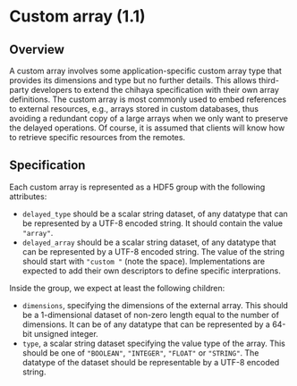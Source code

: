 

# Custom array (1.1)

## Overview

A custom array involves some application-specific custom array type that provides its dimensions and type but no further details.
This allows third-party developers to extend the chihaya specification with their own array definitions.
The custom array is most commonly used to embed references to external resources, e.g., arrays stored in custom databases,
thus avoiding a redundant copy of a large arrays when we only want to preserve the delayed operations.
Of course, it is assumed that clients will know how to retrieve specific resources from the remotes.

## Specification

Each custom array is represented as a HDF5 group with the following attributes:

- `delayed_type` should be a scalar string dataset, of any datatype that can be represented by a UTF-8 encoded string.
  It should contain the value `"array"`.
- `delayed_array` should be a scalar string dataset, of any datatype that can be represented by a UTF-8 encoded string.
  The value of the string should start with `"custom "` (note the space).
  Implementations are expected to add their own descriptors to define specific interprations.

Inside the group, we expect at least the following children:

- `dimensions`, specifying the dimensions of the external array.
  This should be a 1-dimensional dataset of non-zero length equal to the number of dimensions.
  It can be of any datatype that can be represented by a 64-bit unsigned integer.
- `type`, a scalar string dataset specifying the value type of the array.
  This should be one of `"BOOLEAN"`, `"INTEGER"`, `"FLOAT"` or `"STRING"`.
  The datatype of the dataset should be representable by a UTF-8 encoded string.
